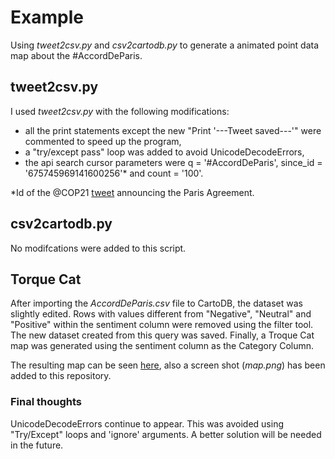# Example

Using *tweet2csv.py* and *csv2cartodb.py* to generate a animated point data map about the #AccordDeParis.

## tweet2csv.py

I used *tweet2csv.py* with the following modifications:

- all the print statements except the new "Print '---Tweet saved---'" were commented to speed up the program,
- a "try/except pass" loop was added to avoid UnicodeDecodeErrors,
- the api search cursor parameters were q = '#AccordDeParis', since_id = '675745969141600256'* and count = '100'.

*Id of the @COP21 [tweet](https://twitter.com/COP21/status/675745969141600256) announcing the Paris Agreement. 

## csv2cartodb.py

No modifcations were added to this script.

## Torque Cat

After importing the *AccordDeParis.csv* file to CartoDB, the dataset was slightly edited. Rows with values different
from "Negative", "Neutral" and "Positive" within the sentiment column were removed using the filter tool. The new 
dataset created from this query was saved. Finally, a Troque Cat map was generated using the sentiment column as the
Category Column. 

The resulting map can be seen [here](http://bit.ly/1RLi7Fm), also a screen shot (*map.png*) has been added to this repository.

### Final thoughts

UnicodeDecodeErrors continue to appear. This was avoided using "Try/Except" loops and 'ignore' arguments. A better solution
will be needed in the future. 
